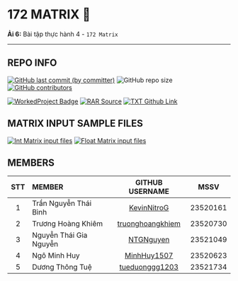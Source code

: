 # 172 MATRIX 🫠

**Ải 6:** Bài tập thực hành 4 - `172 Matrix`

---

## REPO INFO

[![GitHub last commit (by committer)](https://img.shields.io/github/last-commit/KevinNitroG/NMLT-NTTMK-4-172-matrix?style=for-the-badge&color=CAEDFF)](../../../commits/main)
![GitHub repo size](https://img.shields.io/github/repo-size/KevinNitroG/NMLT-NTTMK-4-172-matrix?style=for-the-badge&color=D8B4F8)
[![GitHub contributors](https://img.shields.io/github/contributors/KevinNitroG/NMLT-NTTMK-4-172-matrix?style=for-the-badge&color=FBF0B2)](../../../graphs/contributors)

[![WorkedProject Badge](https://img.shields.io/badge/worked_project-167%2F172-82A0D8?style=for-the-badge)](./UnworkedProject.md)
[![RAR Source](https://img.shields.io/badge/rar_source-download-FF8080?style=for-the-badge)](../../../releases/download/RAR/23520161_23520730_23520623_23521049_23521734_BT04.rar/)
[![TXT Github Link](https://img.shields.io/badge/txt_github_link-download-8CB369?style=for-the-badge)](../../../releases/download/RAR/23520161_23520730_23520623_23521049_23521734_BT04.txt/)

## MATRIX INPUT SAMPLE FILES

[![Int Matrix input files](https://img.shields.io/badge/int_matrix_inp-download-CAEDFF?style=for-the-badge)](../../../../Utilities/releases/download/INP/INT_MATRIX_DATA_INP.zip)
[![Float Matrix input files](https://img.shields.io/badge/float_matrix_inp-download-D8B4F8?style=for-the-badge)](../../../../Utilities/releases/download/INP/FLOAT_MATRIX_DATA_INP.zip)

## MEMBERS

| **STT** | **MEMBER**             |                   **GITHUB USERNAME**                   | **MSSV** |
| :-----: | :--------------------- | :-----------------------------------------------------: | -------- |
|    1    | Trần Nguyễn Thái Bình  |      [KevinNitroG](https://github.com/KevinNitroG)      | 23520161 |
|    2    | Trương Hoàng Khiêm     | [truonghoangkhiem](https://github.com/truonghoangkhiem) | 23520730 |
|    3    | Nguyễn Thái Gia Nguyễn |        [NTGNguyen](https://github.com/NTGNguyen)        | 23521049 |
|    4    | Ngô Minh Huy           |      [MinhHuy1507](https://github.com/MinhHuy1507)      | 23520623 |
|    5    | Dương Thông Tuệ        |   [tueduonggg1203](https://github.com/tueduonggg1203)   | 23521734 |
